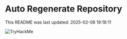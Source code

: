 # Auto Regenerate Repository

This README was last updated: 2025-02-08 19:18:11

 ![TryHackMe](https://tryhackme.com/badge/533634)